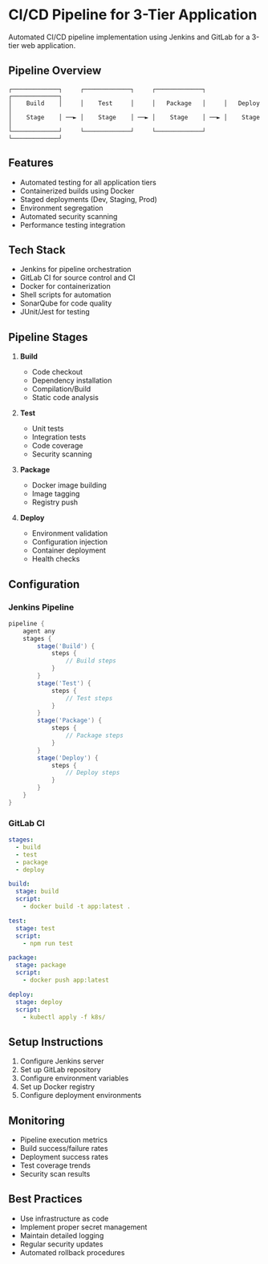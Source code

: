 # CI/CD Pipeline for 3-Tier Application

Automated CI/CD pipeline implementation using Jenkins and GitLab for a 3-tier web application.

## Pipeline Overview

```
┌─────────────┐     ┌─────────────┐     ┌─────────────┐     ┌─────────────┐
│    Build    │     │    Test     │     │   Package   │     │   Deploy    │
│    Stage    │ ──► │    Stage    │ ──► │    Stage    │ ──► │    Stage    │
└─────────────┘     └─────────────┘     └─────────────┘     └─────────────┘
```

## Features

- Automated testing for all application tiers
- Containerized builds using Docker
- Staged deployments (Dev, Staging, Prod)
- Environment segregation
- Automated security scanning
- Performance testing integration

## Tech Stack

- Jenkins for pipeline orchestration
- GitLab CI for source control and CI
- Docker for containerization
- Shell scripts for automation
- SonarQube for code quality
- JUnit/Jest for testing

## Pipeline Stages

1. **Build**
   - Code checkout
   - Dependency installation
   - Compilation/Build
   - Static code analysis

2. **Test**
   - Unit tests
   - Integration tests
   - Code coverage
   - Security scanning

3. **Package**
   - Docker image building
   - Image tagging
   - Registry push

4. **Deploy**
   - Environment validation
   - Configuration injection
   - Container deployment
   - Health checks

## Configuration

### Jenkins Pipeline

```groovy
pipeline {
    agent any
    stages {
        stage('Build') {
            steps {
                // Build steps
            }
        }
        stage('Test') {
            steps {
                // Test steps
            }
        }
        stage('Package') {
            steps {
                // Package steps
            }
        }
        stage('Deploy') {
            steps {
                // Deploy steps
            }
        }
    }
}
```

### GitLab CI

```yaml
stages:
  - build
  - test
  - package
  - deploy

build:
  stage: build
  script:
    - docker build -t app:latest .

test:
  stage: test
  script:
    - npm run test

package:
  stage: package
  script:
    - docker push app:latest

deploy:
  stage: deploy
  script:
    - kubectl apply -f k8s/
```

## Setup Instructions

1. Configure Jenkins server
2. Set up GitLab repository
3. Configure environment variables
4. Set up Docker registry
5. Configure deployment environments

## Monitoring

- Pipeline execution metrics
- Build success/failure rates
- Deployment success rates
- Test coverage trends
- Security scan results

## Best Practices

- Use infrastructure as code
- Implement proper secret management
- Maintain detailed logging
- Regular security updates
- Automated rollback procedures
